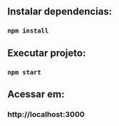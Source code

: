 ## Instalar dependencias:

### `npm install`

## Executar projeto:

### `npm start`

## Acessar em:

### http://localhost:3000
